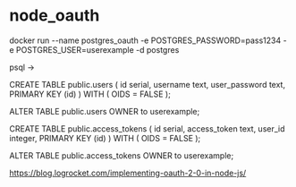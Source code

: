 # node_oauth


docker run --name postgres_oauth -e POSTGRES_PASSWORD=pass1234 -e POSTGRES_USER=userexample -d postgres

psql ->

CREATE TABLE public.users
(
    id serial,
    username text,
    user_password text,
    PRIMARY KEY (id)
)
WITH (
    OIDS = FALSE
);

ALTER TABLE public.users
    OWNER to userexample;



CREATE TABLE public.access_tokens
(
    id serial,
    access_token text,
    user_id integer,
    PRIMARY KEY (id)
)
WITH (
    OIDS = FALSE
);

ALTER TABLE public.access_tokens
    OWNER to userexample;


https://blog.logrocket.com/implementing-oauth-2-0-in-node-js/